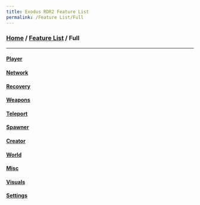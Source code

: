 ```yaml
---
title: Exodus RDR2 Feature List
permalink: /Feature List/Full
---
```

### [Home](../../index.md) / [Feature List](../FeatureList.md) / Full
---

#### [Player](Full/Player)
#### [Network](Full/Network)
#### [Recovery](Full/Recovery)
#### [Weapons](Full/Weapons)
#### [Teleport](Full/Teleport) 
#### [Spawner](Full/Spawner)
#### [Creator](Full/Creator)
#### [World](Full/World)
#### [Misc](Full/Misc)
#### [Visuals](Full/Visuals)
#### [Settings](Full/Settings)
